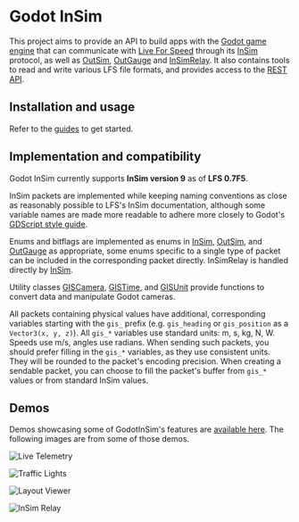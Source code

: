 # Godot InSim

This project aims to provide an API to build apps with the [Godot game engine](https://godotengine.org/)
that can communicate with [Live For Speed](https://www.lfs.net) through its [InSim](/docs/guides/getting_started/insim)
protocol, as well as [OutSim](/docs/guides/getting_started/outsim), [OutGauge](/docs/guides/getting_started/outgauge)
and [InSimRelay](/docs/guides/getting_started/relay). It also contains tools to read and write various LFS file
formats, and provides access to the [REST API](/docs/guides/getting_started/rest_api).

## Installation and usage

Refer to the [guides](/docs/guides) to get started.

## Implementation and compatibility

Godot InSim currently supports **InSim version 9** as of **LFS 0.7F5**.

InSim packets are implemented while keeping naming conventions as close as reasonably possible
to LFS's InSim documentation, although some variable names are made more readable to adhere
more closely to Godot's
[GDScript style guide](https://docs.godotengine.org/en/stable/tutorials/scripting/gdscript/gdscript_styleguide.html).

Enums and bitflags are implemented as enums in [InSim](/docs/class_ref/InSim), [OutSim](/docs/class_ref/OutSim),
and [OutGauge](/docs/class_ref/OutGauge) as appropriate, some enums specific to a single type of packet can be
included in the corresponding packet directly. InSimRelay is handled directly by
[InSim](/docs/class_ref/InSim#property_is_relay).

Utility classes [GISCamera](/docs/class_ref/GISCamera), [GISTime](/docs/class_ref/GISTime), and
[GISUnit](/docs/class_ref/GISUnit) provide functions to convert data and manipulate Godot cameras.

All packets containing physical values have additional, corresponding variables starting with
the `gis_` prefix (e.g. `gis_heading` or `gis_position` as a `Vector3(x, y, z)`). All `gis_*`
variables use standard units: m, s, kg, N, W. Speeds use m/s, angles use radians. When sending
such packets, you should prefer filling in the `gis_*` variables, as they use consistent units.
They will be rounded to the packet's encoding precision. When creating a sendable packet, you can
choose to fill the packet's buffer from `gis_*` values or from standard InSim values.

## Demos

Demos showcasing some of GodotInSim's features are [available here](/docs/guides/demos/intro).
The following images are from some of those demos.

![Live Telemetry](/img/homepage/telemetry_2.jpg)

![Traffic Lights](/img/homepage/traffic_lights_2.jpg)

![Layout Viewer](/img/homepage/layout_viewer_gis.jpg)

![InSim Relay](/img/homepage/relay.jpg)
